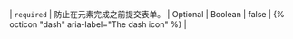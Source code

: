 | `required` | 防止在元素完成之前提交表单。 | Optional | Boolean | false | {% octicon "dash" aria-label="The dash icon" %} | 
